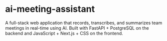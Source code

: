 # ai-meeting-assistant
A full-stack web application that records, transcribes, and summarizes team meetings in real-time using AI. Built with FastAPI + PostgreSQL on the backend and JavaScript + Next.js + CSS on the frontend.

